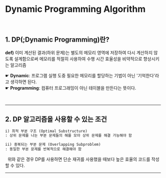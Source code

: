 # Dynamic Programming Algorithm
</br>
  
## 1. DP(;Dynamic Programming)란?
  
**def)** 이미 계산된 결과(하위 문제)는 별도의 메모리 영역에 저장하여 다시 계산하지 않도록 설계함으로써 메모리를 적절히 사용하여 수행 시간 효율성을 비약적으로 향상시키는 알고리즘  

☛ **Dynamic**: 프로그램 실행 도중 필요한 메모리를 할당하는 기법이 아닌 '기억한다'라고 생각하면 된다.  
☛ **Programming**: 컴퓨터 프로그래밍이 아닌 테이블을 만든다는 뜻이다.  


</br>  
  
* * *

## 2. DP 알고리즘을 사용할 수 있는 조건
```markdown
i) 최적 부분 구조 (Optimal Substructure)
: 상위 문제를 나눈 부분 문제들의 해를 모아 상위 문제를 해결 가능해야 함

ii) 중복되는 부분 문제 (Overlapping Subproblem)
: 동일한 부분 문제를 반복적으로 해결해야 함
```
&nbsp; 위와 같은 경우 DP를 사용하면 단순 재귀를 사용했을 때보다 높은 효율의 코드를 작성할 수 있다.
 
* * *
